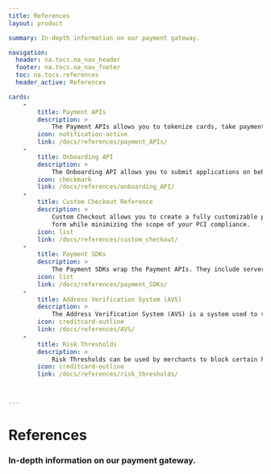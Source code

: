 ```yaml
---
title: References
layout: product

summary: In-depth information on our payment gateway.

navigation:
  header: na.tocs.na_nav_header
  footer: na.tocs.na_nav_footer
  toc: na.tocs.references
  header_active: References

cards:
    -                
        title: Payment APIs
        description: >
            The Payment APIs allows you to tokenize cards, take payments, store customer data and query transactions.
        icon: notification-active
        link: /docs/references/payment_APIs/
    -
        title: Onboarding API
        description: >
            The Onboarding API allows you to submit applications on behalf of sub-merchants.
        icon: checkmark
        link: /docs/references/onboarding_API/
    -
        title: Custom Checkout Reference
        description: > 
            Custom Checkout allows you to create a fully customizable payment
            form while minimizing the scope of your PCI compliance. 
        icon: list
        link: /docs/references/custom_checkout/
    -
        title: Payment SDKs
        description: >
            The Payment SDKs wrap the Payment APIs. They include server, mobile and browser SDKs.
        icon: list
        link: /docs/references/payment_SDKs/
    -
        title: Address Verification System (AVS)
        description: >
            The Address Verification System (AVS) is a system used to verify the address of a person claiming to own a credit card.
        icon: creditcard-outline
        link: /docs/references/AVS/
    -
        title: Risk Thresholds
        description: >
            Risk Thresholds can be used by merchants to block certain high risk transactions.
        icon: creditcard-outline
        link: /docs/references/risk_thresholds/



---
```


# References

### In-depth information on our payment gateway.
